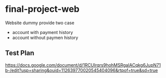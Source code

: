 # final-project-web

Website dummy provide two case
- account with payment history
- account without paymen history

## Test Plan
https://docs.google.com/document/d/1RCUIrqrs9hohMSRgaIACqkg6JupN71b-/edit?usp=sharing&ouid=112639770020545404096&rtpof=true&sd=true

